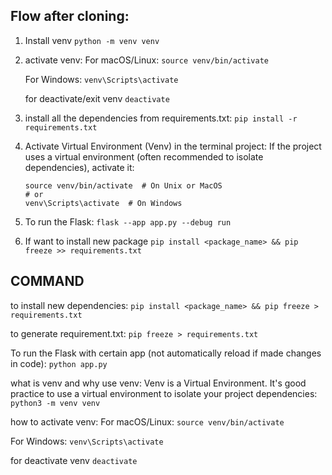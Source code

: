 ## Flow after cloning:

1. Install venv
   `python -m venv venv`

2. activate venv:
   For macOS/Linux:
   `source venv/bin/activate`

   For Windows:
   `venv\Scripts\activate`

   for deactivate/exit venv
   `deactivate`

3. install all the dependencies from requirements.txt:
   `pip install -r requirements.txt`

4. Activate Virtual Environment (Venv) in the terminal project:
   If the project uses a virtual environment (often recommended to isolate dependencies), activate it:

   ```
   source venv/bin/activate  # On Unix or MacOS
   # or
   venv\Scripts\activate  # On Windows
   ```

5. To run the Flask:
   `flask --app app.py --debug run`

6. If want to install new package
   `pip install <package_name> && pip freeze >> requirements.txt`

## COMMAND

to install new dependencies:
`pip install <package_name> && pip freeze > requirements.txt`

to generate requirement.txt:
`pip freeze > requirements.txt`

To run the Flask with certain app (not automatically reload if made changes in code):
`python app.py`

what is venv and why use venv:
Venv is a Virtual Environment. It's good practice to use a virtual environment to isolate your project dependencies:
`python3 -m venv venv`

how to activate venv:
For macOS/Linux:
`source venv/bin/activate`

For Windows:
`venv\Scripts\activate`

for deactivate venv
`deactivate`

